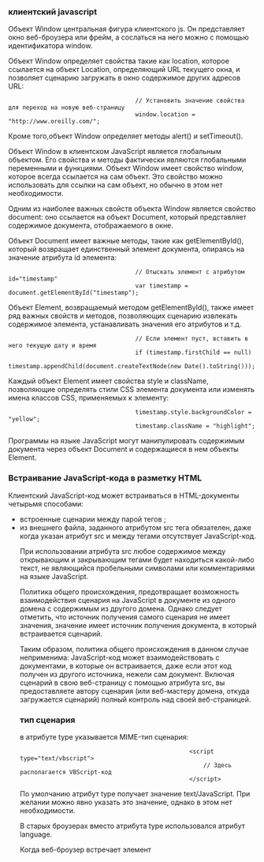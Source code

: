 ### клиентский javascript
Объект Window центральная фигура клиентского js. Он представляет окно веб-броузера или фрейм, а сослаться
на него можно с помощью идентификатора window.

Объект Window определяет свойства такие как location, которое ссылается на объект Location, определяющий
URL текущего окна, и позволяет сценарию загружать в окно содержимое других адресов URL:

                                        // Установить значение свойства для переход на новую веб-страницу
                                        window.location = "http://www.oreilly.com/";

Кроме того,объект Window определяет методы alert() и setTimeout().

Объект Window в клиентском JavaScript является глобальным объектом. Его свойства и методы фактически являются глобальными переменными и функциями. Объект Window имеет свойство window, которое всегда ссылается на сам объект.
Это свойство можно использовать для ссылки на сам объект, но обычно в этом нет необходимости.

Одним из наиболее важных свойств объекта Window является свойство document: оно ссылается на объект Document, который
представляет содержимое документа, отображаемого в окне.

Объект Document имеет важные методы, такие как getElementById(), который возвращает единственный элемент документа,
опираясь на значение атрибута id элемента:

                                        // Отыскать элемент с атрибутом id="timestamp"
                                        var timestamp = document.getElementById("timestamp");

Объект Element, возвращаемый методом getElementById(), также имеет ряд важных свойств и методов, позволяющих сценарию
извлекать содержимое элемента, устанавливать значения его атрибутов и т.д.

                                        // Если элемент пуст, вставить в него текущую дату и время
                                        if (timestamp.firstChild == null)
                                        timestamp.appendChild(document.createTextNode(new Date().toString()));

Каждый объект Element имеет свойства style и className, позволяющие определять стили CSS элемента документа или изменять имена классов CSS, применяемых к элементу:

                                        timestamp.style.backgroundColor = "yellow";
                                        timestamp.className = "highlight";

Программы на языке JavaScript могут манипулировать содержимым документа через объект Document и содержащиеся
в нем объекты Element.

### Встраивание JavaScript-кода в разметку HTML
Клиентский JavaScript-код может встраиваться в HTML-документы четырьмя способами:
 * встроенные сценарии между парой тегов <script> и </script>;
 * из внешнего файла, заданного атрибутом src тега <script>;
 * в обработчик события, заданный в качестве значения HTML-атрибута, такого как onclick или onmouseover;
 * как тело URL-адреса, использующего специальный спецификатор псевдопротокола JavaScript.

Согласно философии программирования, известной как ненавязчивый JavaScript (unobtrusive JavaScript), содержимое
(разметка HTML) и поведение (программный код на языке JavaScript) должны быть максимально отделены друг от друга.
Следуя этой философии программирования, сценарии на языке JavaScript лучше встраивать в HTML-документы с помощью
элементов <script>, имеющих атрибут src.

Тег <script> поддерживает атрибут src, который определяет URL-адрес файла, содержащего JavaScript-код:

                                        <script src="../../scripts/util.js"></script>

Закрывающий тег </script> обязателен, даже когда указан атрибут src и между тегами отсутствует JavaScript-код.

При использовании атрибута src любое содержимое между открывающим и закрывающим тегами <script> игнорируется.

Инструменты проверки соответствия разметки требованиям стандарта HTML5 будут выдавать предупреждения, если
между тегами <script src=""> и </script> будет находиться какой-либо текст, не являющийся пробельными символами
или комментариями на языке JavaScript.

Политика общего происхождения, предотвращает возможность взаимодействия сценария на JavaScript в документе из одного
домена с содержимым из другого домена. Однако следует отметить, что источник получения самого сценария не имеет значения, значение имеет источник получения документа, в который встраивается сценарий.

Таким образом, политика общего происхождения в данном случае неприменима: JavaScript-код может взаимодействовать
с документами, в которые он встраивается, даже если этот код получен из другого источника, нежели сам документ.
Включая сценарий в свою веб-страницу с помощью атрибута src, вы предоставляете автору сценария (или веб-мастеру
домена, откуда загружается сценарий) полный контроль над своей веб-страницей.

### тип сценария
в атрибуте type указывается MIME-тип сценария:

                                                    <script type="text/vbscript">
                                                        // Здесь располагается VBScript-код
                                                    </script>

По умолчанию атрибут type получает значение text/JavaScript. При желании можно явно указать это значение, однако
в этом нет необходимости.

В старых броузерах вместо атрибута type использовался атрибут language.

Когда веб-броузер встречает элемент <script> с атрибутом type, значение которого он не может распознать, он пытается
проанализировать элемент, но не отображает и не выполняет его содержимое. Это означает, что элемент <script> можно
использовать для встраивания в документ произвольных текстовых данных: достаточно просто указать значение атрибута
type, указывающее, что данные не являются выполняемым программным кодом.

Чтобы извлечь эти данные, можно воспользоваться свойством text объекта HTMLElement, представляющего элемент script
Однако важно отметить, что такой прием встраивания данных работает только при непосредственном встраивании их в разметку. Если указать атрибут src и неизвестное значение в атрибуте type, броузер проигнорирует этот тег и ничего
не будет загружать с указанного адреса URL.

### JavaScript в URL
Еще один способ выполнения JavaScript-кода на стороне клиента – включение этого кода в URL-адресе вслед за спецификатором псевдопротокола javascript:. Этот специальный тип протокола обозначает, что тело URL-адреса представляет собою произвольный JavaScript-код, который должен быть выполнен интерпретатором JavaScript. Он интерпретируется как единственная строка, и потому инструкции в ней должны быть отделены друг от друга точками
с запятой, а для комментариев следует использовать комбинации символов /* */, а не //. «Ресурсом», который
определяется URL-адресом javascript:, является значение, возвращаемое этим программным кодом, преобразованное в строку. Если программный код возвращает значение undefined, считается, что ресурс не имеет содержимого.

URL вида javascript: можно использовать везде, где допускается указывать обычные URL: в атрибуте href тега <a>, в атрибуте action тега <form> и даже как аргумент метода, такого как window.open(). 

                                        <a href="JavaScript: new Date().toLocaleTimeString();">
                                            Который сейчас час?
                                        </a>

Если необходимо гарантировать, что URL-адрес javascript: не затрет документ, можно с помощью оператора void обеспечить
принудительный возврат значения undefined:

                                <a href="javascript:void window.open('about:blank');">Open Window</a>

Без оператора void в этом URL-адресе значение, возвращаемое методом Window.open(), было бы преобразовано в строку
и (в некоторых броузерах) текущий документ был бы затерт новым документом с текстом:

                                                            [object Window]

